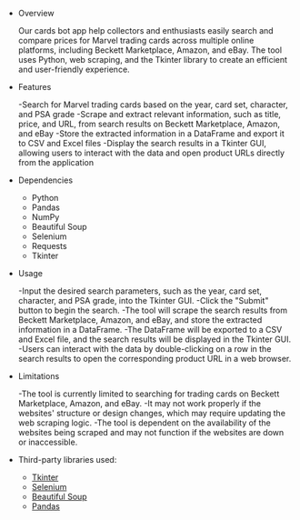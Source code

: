* Overview

   Our cards bot app help collectors and enthusiasts easily search and compare prices for Marvel trading cards across multiple online platforms,      including Beckett    Marketplace, Amazon, and eBay. The tool uses Python, web scraping, and the Tkinter library to create an efficient and user-friendly experience.

* Features

  -Search for Marvel trading cards based on the year, card set, character, and PSA grade
  -Scrape and extract relevant information, such as title, price, and URL, from search results on Beckett Marketplace, Amazon, and eBay
  -Store the extracted information in a DataFrame and export it to CSV and Excel files
  -Display the search results in a Tkinter GUI, allowing users to interact with the data and open product URLs directly from the application
   
* Dependencies

  - Python
  - Pandas
  - NumPy
  - Beautiful Soup
  - Selenium
  - Requests
  - Tkinter
   
* Usage

  -Input the desired search parameters, such as the year, card set, character, and PSA grade, into the Tkinter GUI.
  -Click the "Submit" button to begin the search.
  -The tool will scrape the search results from Beckett Marketplace, Amazon, and eBay, and store the extracted information in a DataFrame.
  -The DataFrame will be exported to a CSV and Excel file, and the search results will be displayed in the Tkinter GUI.
  -Users can interact with the data by double-clicking on a row in the search results to open the corresponding product URL in a web browser.
   
* Limitations

  -The tool is currently limited to searching for trading cards on Beckett Marketplace, Amazon, and eBay.
  -It may not work properly if the websites' structure or design changes, which may require updating the web scraping logic.
  -The tool is dependent on the availability of the websites being scraped and may not function if the websites are down or inaccessible.

* Third-party libraries used:

  - [Tkinter](https://docs.python.org/3/library/tkinter.html)
  - [Selenium](https://selenium-python.readthedocs.io/)
  - [Beautiful Soup](https://www.crummy.com/software/BeautifulSoup/)
  - [Pandas](https://pandas.pydata.org/)




